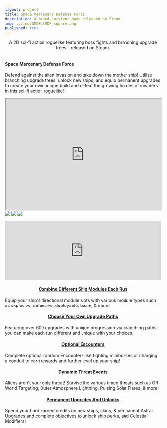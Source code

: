 ```yaml
---
layout: project
title: Space Mercenary Defense Force
description: A hoard-survivor game released on Steam.
img: ../img/SMDF/SMDF_square.png 
published: true
---
```


<center>A 2D sci-fi action roguelike featuring boss fights and branching upgrade trees - released on Steam.</center><br/>

#### Space Mercenary Defense Force
Defend against the alien invasion and take down the mother ship! Utilise branching upgrade trees, unlock new ships, and equip permanent upgrades to create your own unique build and defeat the growing hordes of invaders in this sci-fi action roguelike!

<div class="owl-carousel owl-theme">
<iframe src="https://www.youtube.com/embed/86VvIaYOfPI" width = "700" height="361" style="max-width:100%" data-external="1"></iframe>
<a href="{{ site.baseurl }}/img/SMDF/minibossCharger.png" target="_blank"><img src="{{ site.baseurl }}/img/SMDF/minibossCharger.png" /></a>
<a href="{{ site.baseurl }}/img/SMDF/Saucer Boss with HP bar.png" target="_blank"><img src="{{ site.baseurl }}/img/SMDF/Saucer Boss with HP bar.png" /></a>
<a href="{{ site.baseurl }}/img/SMDF/Outer Atmosphere Lightning Event.png" target="_blank"><img src="{{ site.baseurl }}/img/SMDF/Outer Atmosphere Lightning Event.png" /></a>
</div>

<p align="center"><iframe src="https://store.steampowered.com/widget/2220320/" frameborder="0" width="646" height="190" style="max-width:100%" data-external="1"></iframe>

<h4><u><center>Combine Different Ship Modules Each Run</center></u></h4>
Equip your ship's directional module slots with various module types such as explosive, defensive, deployable, beam, & more!
<p>
<h4><u><center>Choose Your Own Upgrade Paths</center></u></h4>
Featuring over 600 upgrades with unique progression via branching paths you can make each run different and unique with your choices.
<p>
<h4><u><center>Optional Encounters</center></u></h4>
Complete optional random Encounters like fighting minibosses or charging a conduit to earn rewards and further level up your ship!
<p>
<h4><u><center>Dynamic Threat Events</center></u></h4>
Aliens aren't your only threat! Survive the various timed threats such as Off-World Targeting, Outer Atmosphere Lightning, Pulsing Solar Flares, & more!
<p>
<h4><u><center>Permanent Upgrades And Unlocks</center></u></h4>
Spend your hard earned credits on new ships, skins, & permanent Astral Upgrades and complete objectives to unlock ship perks, and Celestial Modifiers!